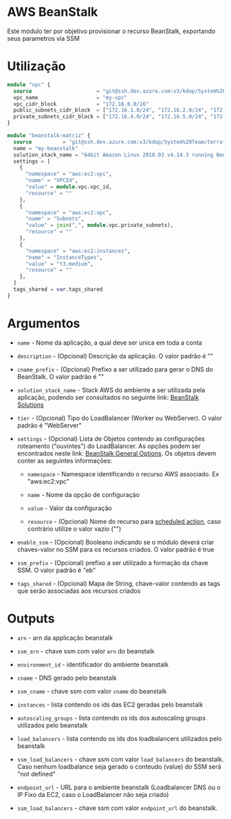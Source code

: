 # AWS BeanStalk

Este módulo ter por objetivo provisionar o recurso BeanStalk, exportando seus parametros via SSM

# Utilização

```terraform
module "vpc" {
  source                     = "git@ssh.dev.azure.com:v3/kdop/System%20Team/terraform-modules//provider/aws/vpc"
  vpc_name                   = "my-vpc"
  vpc_cidr_block             = "172.16.0.0/16"
  public_subnets_cidr_block  = ["172.16.1.0/24", "172.16.2.0/24", "172.16.3.0/24"]
  private_subnets_cidr_block = ["172.16.4.0/24", "172.16.5.0/24", "172.16.6.0/24"]
}

module "beanstalk-matriz" {
  source          = "git@ssh.dev.azure.com:v3/kdop/System%20Team/terraform-modules//provider/aws/beanstalk"
  name = "my-beanstalk"
  solution_stack_name = "64bit Amazon Linux 2018.03 v4.14.3 running Node.js"
  settings = [
    { 
      "namespace" = "aws:ec2:vpc", 
      "name" = "VPCId", 
      "value" = module.vpc.vpc_id, 
      "resource" = "" 
    },
    { 
      "namespace" = "aws:ec2:vpc",
      "name" = "Subnets", 
      "value" = join(",", module.vpc.private_subnets), 
      "resource" = "" 
    },
    { 
      "namespace" = "aws:ec2:instances",
      "name" = "InstanceTypes",
      "value" = "t3.medium",
      "resource" = "" 
    },
  ]
  tags_shared = var.tags_shared
}

```

# Argumentos

* `name` - Nome da aplicação, a qual deve ser unica em toda a conta

* `description` - (Opcional) Descrição da aplicação. O valor padrão é ""

* `cname_prefix` - (Opcional) Prefixo a ser utilizado para gerar o DNS do BeanStalk. O valor padrão é ""

* `solution_stack_name` - Stack AWS do ambiente a ser utilizada pela aplicação, podendo ser consultados no seguinte link: [BeanStalk Solutions](https://docs.aws.amazon.com/elasticbeanstalk/latest/dg/concepts.platforms.html)

* `tier` - (Opcional) Tipo do LoadBalancer (Worker ou WebServer). O valor padrão é "WebServer"

* `settings` - (Opcional) Lista de Objetos contendo as configurações roteamento ("ouvintes") do LoadBalancer. As opções podem ser encontrados neste link: [BeanStalk General Options](https://docs.aws.amazon.com/elasticbeanstalk/latest/dg/command-options-general.html). Os objetos devem conter as seguintes informações:

  * `namespace` - Namespace identificando o recurso AWS associado. Ex "aws:ec2:vpc"

  * `name` - Nome da opção de configuração

  * `value` - Valor da configuração

  * `resource` - (Opcional) Nome do recurso para [scheduled action](https://docs.aws.amazon.com/elasticbeanstalk/latest/dg/command-options-general.html#command-options-general-autoscalingscheduledaction), caso contrário utilize o valor vazio ("")

* `enable_ssm` - (Opcional) Booleano indicando se o módulo deverá criar chaves-valor no SSM para os recursos criados. O valor padrão é true

* `ssm_prefix` - (Opcional) prefixo a ser utilizado a formação da chave SSM. O valor padrão é "eb"

* `tags_shared` - (Opcional) Mapa de String, chave-valor contendo as tags que serão associadas aos recursos criados

# Outputs


* `arn` - arn da applicação beanstalk

* `ssm_arn` - chave ssm com valor `arn` do beanstalk

* `environment_id` - identificador do ambiente beanstalk

* `cname` - DNS gerado pelo beanstalk

* `ssm_cname` - chave ssm com valor `cname` do beanstalk

* `instances` - lista contendo os ids das EC2 geradas pelo beanstalk

* `autoscaling_groups` - lista contendo os ids dos autoscaling groups utilizados pelo beanstalk

* `load_balancers` - lista contendo os ids dos loadbalancers utilizados pelo beanstalk

* `ssm_load_balancers` - chave ssm com valor `load_balancers` do beanstalk. Caso nenhum loadbalance seja gerado o conteudo (value) do SSM será "not defined"

* `endpoint_url` - URL para o ambiente beanstalk (Loadbalancer DNS ou o IP Fixo da EC2, caso o LoadBalancer não seja criado)

* `ssm_load_balancers` - chave ssm com valor `endpoint_url` do beanstalk.